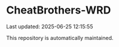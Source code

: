 # CheatBrothers-WRD

Last updated: 2025-06-25 12:15:55

This repository is automatically maintained.
